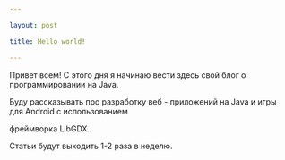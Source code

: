 ---
layout: post
title: Hello world!
---

Привет всем! С этого дня я начинаю вести здесь свой блог о программировании на Java.
Буду рассказывать про разработку веб - приложений на Java и игры для Android с использованием
фреймворка LibGDX.
Статьи будут выходить 1-2 раза в неделю.
